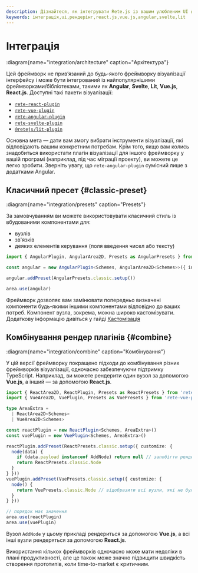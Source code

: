 ```yaml
---
description: Дізнайтеся, як інтегрувати Rete.js із вашим улюбленим UI фреймворком, таким як Angular, Svelte, Lit, Vue.js або React.js, використовуючи доступні пакети візуалізації
keywords: інтеграція,ui,рендерінг,react.js,vue.js,angular,svelte,lit
---
```


# Інтеграція

:diagram{name="integration/architecture" caption="Архітектура"}

Цей фреймворк не прив’язаний до будь-якого фреймворку візуалізації інтерфейсу і може бути інтегрований із найпопулярнішими фреймворками/бібліотеками, такими як **Angular**, **Svelte**, **Lit**, **Vue.js**, **React.js**. Доступні такі пакети візуалізації:

- [`rete-react-plugin`](https://www.npmjs.com/package/rete-react-plugin)
- [`rete-vue-plugin`](https://www.npmjs.com/package/rete-vue-plugin)
- [`rete-angular-plugin`](https://www.npmjs.com/package/rete-angular-plugin)
- [`rete-svelte-plugin`](https://www.npmjs.com/package/rete-svelte-plugin)
- [`@retejs/lit-plugin`](https://www.npmjs.com/package/@retejs/lit-plugin)

Основна мета — дати вам змогу вибрати інструменти візуалізації, які відповідають вашим конкретним потребам. Крім того, якщо вам колись знадобиться використати плагін візуалізації для іншого фреймворку у вашій програмі (наприклад, під час міграції проекту), ви можете це легко зробити. Зверніть увагу, що `rete-angular-plugin` сумісний лише з додатками Angular.

## Класичний пресет {#classic-preset}

:diagram{name="integration/presets" caption="Presets"}

За замовчуванням ви можете використовувати класичний стиль із вбудованими компонентами для:

- вузлів
- зв'язків
- деяких елементів керування (поля введення чисел або тексту)

```ts
import { AngularPlugin, AngularArea2D, Presets as AngularPresets } from 'rete-angular-plugin'

const angular = new AngularPlugin<Schemes, AngularArea2D<Schemes>>({ injector })

angular.addPreset(AngularPresets.classic.setup())

area.use(angular)
```

Фреймворк дозволяє вам замінювати попередньо визначені компоненти будь-якими іншими компонентами відповідно до ваших потреб. Компонент вузла, зокрема, можна широко кастомізувати. Додаткову інформацію дивіться у гайді [Кастомізація](/uk/docs/guides/renderers/react#customization)

## Комбінування рендер плагінів {#combine}

:diagram{name="integration/combine" caption="Комбінування"}

У цій версії фреймворку покращено підходи до комбінування різних фреймворків візуалізації, одночасно забезпечуючи підтримку TypeScript. Наприклад, ви можете рендерити один вузол за допомогою **Vue.js**, а інший — за допомогою **React.js**.

```ts
import { ReactArea2D, ReactPlugin, Presets as ReactPresets } from 'rete-react-plugin'
import { VueArea2D, VuePlugin, Presets as VuePresets } from 'rete-vue-plugin'

type AreaExtra =
  | ReactArea2D<Schemes>
  | VueArea2D<Schemes>

const reactPlugin = new ReactPlugin<Schemes, AreaExtra>()
const vuePlugin = new VuePlugin<Schemes, AreaExtra>()

reactPlugin.addPreset(ReactPresets.classic.setup({ customize: {
  node(data) {
    if (data.payload instanceof AddNode) return null // запобігти рендерингу AddNode за допомогою React.js
    return ReactPresets.classic.Node
  }
} }))
vuePlugin.addPreset(VuePresets.classic.setup({ customize: {
  node() {
    return VuePresets.classic.Node // відобразити всі вузли, які не були відтворені раніше використовуваним рендер плагіном
  }
} }))

// порядок має значення
area.use(reactPlugin)
area.use(vuePlugin)
```

Вузол `AddNode` у цьому прикладі рендериться за допомогою **Vue.js**, а всі інші вузли рендеряться за допомогою **React.js**.

Використання кількох фреймворків одночасно може мати недоліки в плані продуктивності, але це також може значно підвищити швидкість створення прототипів, коли time-to-market є критичним.
